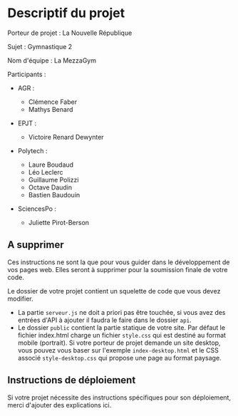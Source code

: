 # Descriptif du projet

Porteur de projet : La Nouvelle République

Sujet : Gymnastique 2

Nom d'équipe : La MezzaGym

Participants : 

- AGR :
  - Clémence Faber
  - Mathys Benard

- EPJT :
  - Victoire Renard Dewynter

- Polytech :  
  - Laure Boudaud
  - Léo Leclerc
  - Guillaume Polizzi
  - Octave Daudin
  - Bastien Baudouin

- SciencesPo : 
  - Juliette Pirot-Berson


## A supprimer

Ces instructions ne sont la que pour vous guider dans le développement de vos pages web. Elles seront à supprimer pour la soumission finale de votre code.

Le dossier de votre projet contient un squelette de code que vous devez modifier. 

- La partie `serveur.js`  ne doit a priori pas être touchée, si vous avez des entrées d'API à ajouter il faudra le faire dans le dossier `api`.
- Le dossier `public`  contient la partie statique de votre site. Par défaut le fichier index.html charge un fichier `style.css` qui est destiné au format mobile (portrait). Si votre porteur de projet demande un site desktop, vous pouvez vous baser sur l'exemple `index-desktop.html` et le CSS associé `style-desktop.css` qui propose une page au format paysage.



## Instructions de déploiement

Si votre projet nécessite des instructions spécifiques pour son déploiement, merci d'ajouter des explications ici.
